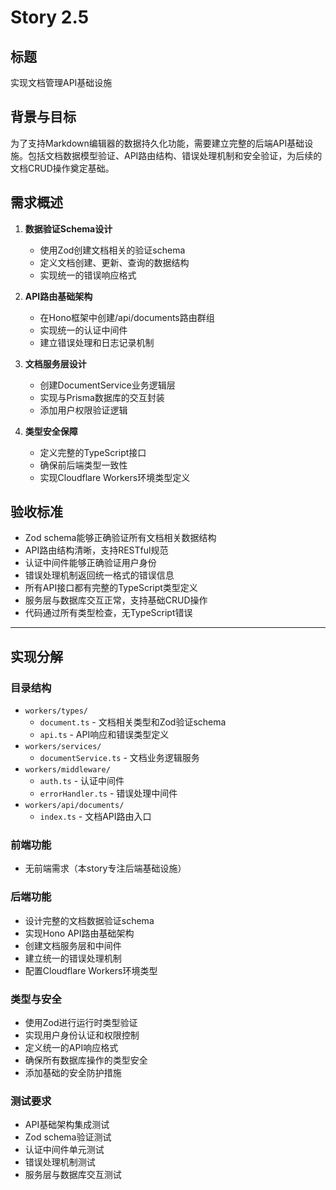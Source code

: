 # Story 2.5

## 标题

实现文档管理API基础设施

## 背景与目标

为了支持Markdown编辑器的数据持久化功能，需要建立完整的后端API基础设施。包括文档数据模型验证、API路由结构、错误处理机制和安全验证，为后续的文档CRUD操作奠定基础。

## 需求概述

1. **数据验证Schema设计**
   - 使用Zod创建文档相关的验证schema
   - 定义文档创建、更新、查询的数据结构
   - 实现统一的错误响应格式

2. **API路由基础架构**
   - 在Hono框架中创建/api/documents路由群组
   - 实现统一的认证中间件
   - 建立错误处理和日志记录机制

3. **文档服务层设计**
   - 创建DocumentService业务逻辑层
   - 实现与Prisma数据库的交互封装
   - 添加用户权限验证逻辑

4. **类型安全保障**
   - 定义完整的TypeScript接口
   - 确保前后端类型一致性
   - 实现Cloudflare Workers环境类型定义

## 验收标准

- Zod schema能够正确验证所有文档相关数据结构
- API路由结构清晰，支持RESTful规范
- 认证中间件能够正确验证用户身份
- 错误处理机制返回统一格式的错误信息
- 所有API接口都有完整的TypeScript类型定义
- 服务层与数据库交互正常，支持基础CRUD操作
- 代码通过所有类型检查，无TypeScript错误

---

## 实现分解

### 目录结构

- `workers/types/`
  - `document.ts` - 文档相关类型和Zod验证schema
  - `api.ts` - API响应和错误类型定义
- `workers/services/`
  - `documentService.ts` - 文档业务逻辑服务
- `workers/middleware/`
  - `auth.ts` - 认证中间件
  - `errorHandler.ts` - 错误处理中间件
- `workers/api/documents/`
  - `index.ts` - 文档API路由入口

### 前端功能

- 无前端需求（本story专注后端基础设施）

### 后端功能

- 设计完整的文档数据验证schema
- 实现Hono API路由基础架构
- 创建文档服务层和中间件
- 建立统一的错误处理机制
- 配置Cloudflare Workers环境类型

### 类型与安全

- 使用Zod进行运行时类型验证
- 实现用户身份认证和权限控制
- 定义统一的API响应格式
- 确保所有数据库操作的类型安全
- 添加基础的安全防护措施

### 测试要求

- API基础架构集成测试
- Zod schema验证测试
- 认证中间件单元测试
- 错误处理机制测试
- 服务层与数据库交互测试 